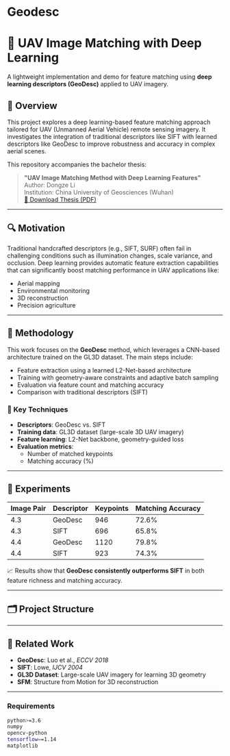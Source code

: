 # Geodesc

# 🧬 UAV Image Matching with Deep Learning

A lightweight implementation and demo for feature matching using **deep learning descriptors (GeoDesc)** applied to UAV imagery.

## 📖 Overview

This project explores a deep learning-based feature matching approach tailored for UAV (Unmanned Aerial Vehicle) remote sensing imagery. It investigates the integration of traditional descriptors like SIFT with learned descriptors like GeoDesc to improve robustness and accuracy in complex aerial scenes.

This repository accompanies the bachelor thesis:

> **"UAV Image Matching Method with Deep Learning Features"**  
> Author: Dongze Li  
> Institution: China University of Geosciences (Wuhan)  
> [📄 Download Thesis (PDF)](./uav_matching_paper.pdf)

---

## 🔍 Motivation

Traditional handcrafted descriptors (e.g., SIFT, SURF) often fail in challenging conditions such as illumination changes, scale variance, and occlusion. Deep learning provides automatic feature extraction capabilities that can significantly boost matching performance in UAV applications like:

- Aerial mapping  
- Environmental monitoring  
- 3D reconstruction  
- Precision agriculture

---

## 🧠 Methodology

This work focuses on the **GeoDesc** method, which leverages a CNN-based architecture trained on the GL3D dataset. The main steps include:

- Feature extraction using a learned L2-Net-based architecture  
- Training with geometry-aware constraints and adaptive batch sampling  
- Evaluation via feature count and matching accuracy  
- Comparison with traditional descriptors (SIFT)

### 🔧 Key Techniques

- **Descriptors**: GeoDesc vs. SIFT  
- **Training data**: GL3D dataset (large-scale 3D UAV imagery)  
- **Feature learning**: L2-Net backbone, geometry-guided loss  
- **Evaluation metrics**:
  - Number of matched keypoints
  - Matching accuracy (%)

---

## 🧪 Experiments

| Image Pair | Descriptor | Keypoints | Matching Accuracy |
|------------|------------|-----------|-------------------|
| 4.3        | GeoDesc    | 946       | 72.6%             |
| 4.3        | SIFT       | 696       | 65.8%             |
| 4.4        | GeoDesc    | 1120      | 79.8%             |
| 4.4        | SIFT       | 923       | 74.3%             |

📈 Results show that **GeoDesc consistently outperforms SIFT** in both feature richness and matching accuracy.

---

## 🗂 Project Structure


---

## 📄 Related Work

- **GeoDesc**: Luo et al., *ECCV 2018*  
- **SIFT**: Lowe, *IJCV 2004*  
- **GL3D Dataset**: Large-scale UAV imagery for learning 3D geometry  
- **SFM**: Structure from Motion for 3D reconstruction

---


### Requirements

```bash
python>=3.6
numpy
opencv-python
tensorflow==1.14
matplotlib
